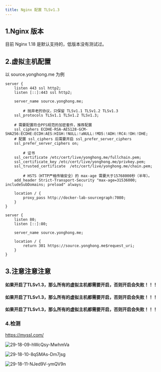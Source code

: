 ```yaml
---
title: Nginx 配置 TLSv1.3
---
```


## 1.Nginx 版本

目前 Nginx 1.18 是默认支持的，低版本没有测试过。

## 2.虚拟主机配置

以 source.yonghong.me 为例

```
server {
    listen 443 ssl http2;
    listen [::]:443 ssl http2;

    server_name source.yonghong.me;

		# 抛弃老的协议，只保留 TLSv1.1 TLSv1.2 TLSv1.3
    ssl_protocols TLSv1.1 TLSv1.2 TLSv1.3;
    
    # 需要配置符合PFS规范的加密套件，推荐配置
    ssl_ciphers ECDHE-RSA-AES128-GCM-SHA256:ECDHE:ECDH:AES:HIGH:!NULL:!aNULL:!MD5:!ADH:!RC4:!DH:!DHE;
    # 配置 ssl_ciphers 后需要开启 ssl_prefer_server_ciphers
    ssl_prefer_server_ciphers on;

		# 证书
    ssl_certificate /etc/cert/live/yonghong.me/fullchain.pem;
    ssl_certificate_key /etc/cert/live/yonghong.me/privkey.pem;
    ssl_trusted_certificate  /etc/cert/live/yonghong.me/chain.pem;

		# HSTS（HTTP严格传输安全）的 max-age 需要大于15768000秒（半年）。
    add_header Strict-Transport-Security "max-age=31536000; includeSubDomains; preload" always;

    location / {
        proxy_pass http://docker-lab-sourcegraph:7080;
    }
}

server {
    listen 80;
    listen [::]:80;

    server_name source.yonghong.me;

    location / {
        return 301 https://source.yonghong.me$request_uri;
    }
}
```

## 3.注意注意注意

#### 如果开启了TLSv1.3，那么所有的虚拟主机都需要开启，否则开启会失败！！！

#### 如果开启了TLSv1.3，那么所有的虚拟主机都需要开启，否则开启会失败！！！

#### 如果开启了TLSv1.3，那么所有的虚拟主机都需要开启，否则开启会失败！！！

### 4.检测

https://myssl.com/

![29-18-09-hWcQsy-MwhmVa](https://up-img.yonghong.tech/pic/2020/07/29-18-09-29-18-09-hWcQsy-MwhmVa-48nHB8.png)





![29-18-10-8qSMAs-Dm7jsg](https://up-img.yonghong.tech/pic/2020/07/29-18-10-29-18-10-8qSMAs-Dm7jsg-hlQldx.png)



![29-18-11-NJed9V-ymQV9n](https://up-img.yonghong.tech/pic/2020/07/29-18-11-29-18-11-NJed9V-ymQV9n-MMdQoT.png)